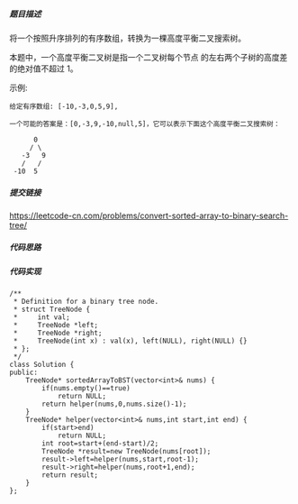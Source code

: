 ##### 题目描述
将一个按照升序排列的有序数组，转换为一棵高度平衡二叉搜索树。

本题中，一个高度平衡二叉树是指一个二叉树每个节点 的左右两个子树的高度差的绝对值不超过 1。

示例:
```
给定有序数组: [-10,-3,0,5,9],

一个可能的答案是：[0,-3,9,-10,null,5]，它可以表示下面这个高度平衡二叉搜索树：

      0
     / \
   -3   9
   /   /
 -10  5
```


##### 提交链接

https://leetcode-cn.com/problems/convert-sorted-array-to-binary-search-tree/


##### 代码思路




##### 代码实现

```
/**
 * Definition for a binary tree node.
 * struct TreeNode {
 *     int val;
 *     TreeNode *left;
 *     TreeNode *right;
 *     TreeNode(int x) : val(x), left(NULL), right(NULL) {}
 * };
 */
class Solution {
public:
    TreeNode* sortedArrayToBST(vector<int>& nums) {
        if(nums.empty()==true)
            return NULL;
        return helper(nums,0,nums.size()-1);
    }
    TreeNode* helper(vector<int>& nums,int start,int end) {
        if(start>end)
            return NULL;
        int root=start+(end-start)/2;
        TreeNode *result=new TreeNode(nums[root]);
        result->left=helper(nums,start,root-1);
        result->right=helper(nums,root+1,end);
        return result;
    }
};


```
